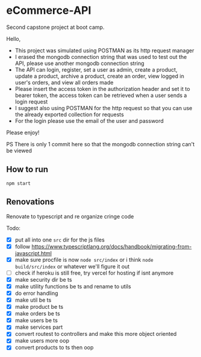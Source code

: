 # eCommerce-API
Second capstone project at boot camp.


Hello,

  - This project was simulated using POSTMAN as its http request manager
  - I erased the mongodb connection string that was used to test out the API, please use another mongodb connection string
  - The API can login, register, set a user as admin, create a product, update a product, archive a product, create an order, view logged in user's orders, and view all orders made
  - Please insert the access token in the authorization header and set it to bearer token, the access token can be retrieved when a user sends a login request
  - I suggest also using POSTMAN for the http request so that you can use the already exported collection for requests
  - For the login please use the email of the user and password
  

  Please enjoy!


PS There is only 1 commit here so that the mongodb connection string can't be viewed

## How to run
`npm start`

## Renovations

Renovate to typescript and re organize cringe code

Todo:
- [x] put all into one `src` dir for the js files
- [x] follow https://www.typescriptlang.org/docs/handbook/migrating-from-javascript.html
- [x] make sure procfile is now `node src/index` or i think `node build/src/index` or whatever we'll figure it out
- [ ] check if heroku is still free, try vercel for hosting if isnt anymore 
- [x] make security dir be ts
- [x] make utility functions be ts and rename to utils
- [x] do error handling
- [x] make util be ts
- [x] make product be ts
- [x] make orders be ts
- [x] make users be ts
- [x] make services part
- [x] convert routest to controllers and make this more object oriented
- [x] make users more oop
- [x] convert products to ts then oop
